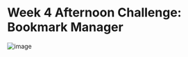 # Week 4 Afternoon Challenge: Bookmark Manager


![image](https://user-images.githubusercontent.com/30720508/112006249-764bf780-8b1b-11eb-9e35-d0ae0d28f0bd.png)
